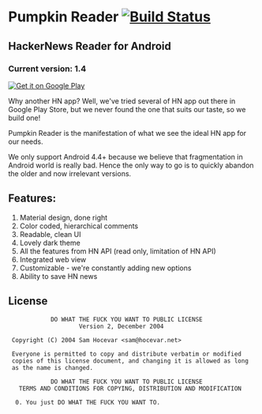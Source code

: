 # Pumpkin Reader [![Build Status](https://travis-ci.org/pumpkinz/pumpkin-reader.svg?branch=master)](https://travis-ci.org/pumpkinz/pumpkin-reader)
## HackerNews Reader for Android 
### Current version: 1.4

[![Get it on Google Play](https://developer.android.com/images/brand/en_generic_rgb_wo_60.png)](https://play.google.com/store/apps/details?id=io.pumpkinz.pumpkinreader)

Why another HN app? Well, we've tried several of HN app out there in Google Play Store, but we never found the one that suits our taste, so we build one! 

Pumpkin Reader is the manifestation of what we see the ideal HN app for our needs.

We only support Android 4.4+ because we believe that fragmentation in Android world is really bad. Hence the only way to go is to quickly abandon the older and now irrelevant versions.

## Features:

1. Material design, done right
2. Color coded, hierarchical comments
3. Readable, clean UI
4. Lovely dark theme
5. All the features from HN API (read only, limitation of HN API)
6. Integrated web view
7. Customizable - we're constantly adding new options
8. Ability to save HN news

## License

```
            DO WHAT THE FUCK YOU WANT TO PUBLIC LICENSE
                    Version 2, December 2004

 Copyright (C) 2004 Sam Hocevar <sam@hocevar.net>

 Everyone is permitted to copy and distribute verbatim or modified
 copies of this license document, and changing it is allowed as long
 as the name is changed.

            DO WHAT THE FUCK YOU WANT TO PUBLIC LICENSE
   TERMS AND CONDITIONS FOR COPYING, DISTRIBUTION AND MODIFICATION

  0. You just DO WHAT THE FUCK YOU WANT TO.
```
